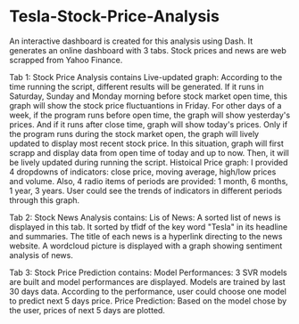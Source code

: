 # Tesla-Stock-Price-Analysis
An interactive dashboard is created for this analysis using Dash. It generates an online dashboard with 3 tabs. Stock prices and news are web scrapped from Yahoo Finance.

Tab 1: Stock Price Analysis contains
Live-updated graph: According to the time running the script, different results will be generated. If it runs in Saturday, Sunday and Monday morning before stock market open time, this graph will show the stock price fluctuantions in Friday. For other days of a week, if the program runs before open time, the graph will show yesterday's prices. And if it runs after close time, graph will show today's prices. Only if the program runs during the stock market open, the graph will lively updated to display most recent stock price. In this situation, graph will first scrapp and display data from open time of today and up to now. Then, it will be lively updated during running the script.
Histoical Price graph: I provided 4 dropdowns of indicators: close price, moving average, high/low prices and volume. Also, 4 radio items of periods are provided: 1 month, 6 months, 1 year, 3 years. User could see the trends of indicators in different periods through this graph.

Tab 2: Stock News Analysis contains:
Lis of News: A sorted list of news is displayed in this tab. It sorted by tfidf of the key word "Tesla" in its headline and summaries. The title of each news is a hyperlink directing to the news website. A wordcloud picture is displayed with a graph showing sentiment analysis of news.

Tab 3: Stock Price Prediction contains:
Model Performances: 3 SVR models are built and model performances are displayed. Models are trained by last 30 days data. According to the performance, user could choose one model to predict next 5 days price.
Price Prediction: Based on the model chose by the user, prices of next 5 days are plotted.

